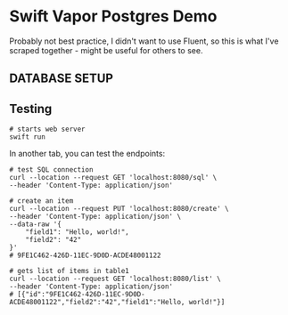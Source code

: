 # Swift Vapor Postgres Demo

Probably not best practice, I didn't want to use Fluent, so this is what I've scraped together - might be useful for others to see.


## DATABASE SETUP



## Testing

```shell
# starts web server
swift run
```

In another tab, you can test the endpoints:

```shell
# test SQL connection
curl --location --request GET 'localhost:8080/sql' \
--header 'Content-Type: application/json'

# create an item
curl --location --request PUT 'localhost:8080/create' \
--header 'Content-Type: application/json' \
--data-raw '{
    "field1": "Hello, world!",
    "field2": "42"
}'
# 9FE1C462-426D-11EC-9D0D-ACDE48001122

# gets list of items in table1
curl --location --request GET 'localhost:8080/list' \
--header 'Content-Type: application/json'
# [{"id":"9FE1C462-426D-11EC-9D0D-ACDE48001122","field2":"42","field1":"Hello, world!"}]
```
